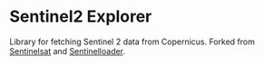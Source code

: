 # Sentinel2 Explorer

Library for fetching Sentinel 2 data from Copernicus. Forked from 
[Sentinelsat](https://github.com/sentinelsat/sentinelsat) and 
[Sentinelloader](https://github.com/flaviostutz/sentinelloader). 

